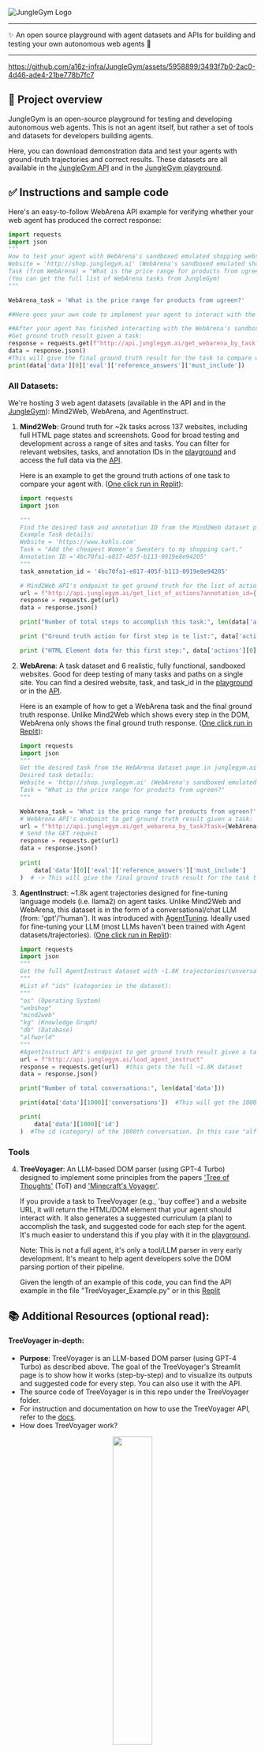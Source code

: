 
![JungleGym Logo](https://github.com/a16z-infra/JungleGym/blob/main/JungleGymLogo.png)

---
✨ An open source playground with agent datasets and APIs for building and testing your own autonomous web agents 💫

---

https://github.com/a16z-infra/JungleGym/assets/5958899/3493f7b0-2ac0-4d46-ade4-21be778b7fc7


## 🧠 Project overview

JungleGym is an open-source playground for testing and developing autonomous web agents. This is not an agent itself, but rather a set of tools and datasets for developers building agents.

Here, you can download demonstration data and test your agents with ground-truth trajectories and correct results. These datasets are all available in the [JungleGym API](https://docs.junglegym.ai/junglegym/) and in the [JungleGym playground](https://junglegym.ai).


## ✅ Instructions and sample code

Here's an easy-to-follow WebArena API example for verifying whether your web agent has produced the correct response:
   ```python
   import requests
   import json
   """
   How to test your agent with WebArena's sandboxed emulated shopping website:
   Website = 'http://shop.junglegym.ai' (WebArena's sandboxed emulated shopping website)
   Task (from WebArena) = "What is the price range for products from ugreen?"
   (You can get the full list of WebArena tasks from JungleGym)
   """
   
   WebArena_task = 'What is the price range for products from ugreen?'
   
   ##Here goes your own code to implement your agent to interact with the WebArena's sandboxed emulated shopping website:
   
   ##After your agent has finished interacting with the WebArena's sandboxed emulated shopping website, compare your agent's response with the ground truth result from the WebArena API:
   #Get ground truth result given a task:
   response = requests.get(f"http://api.junglegym.ai/get_webarena_by_task?task={WebArena_task}")
   data = response.json()
   #This will give the final ground truth result for the task to compare with your Web agent's response. For this task the correct response should be: ['6.99', '38.99']
   print(data['data'][0]['eval']['reference_answers']['must_include'])  
   ```


### All Datasets:

We're hosting 3 web agent datasets (available in the API and in the [JungleGym](https://junglegym.ai)): Mind2Web, WebArena, and AgentInstruct.

1. **Mind2Web**: Ground truth for ~2k tasks across 137 websites, including full HTML page states and screenshots. Good for broad testing and development across a range of sites and tasks. You can filter for relevant websites, tasks, and annotation IDs in the [playground](https://junglegym.ai/Mind2Web) and access the full data via the [API](https://docs.junglegym.ai/junglegym/api-documentation/mind2web-api).
   
   Here is an example to get the ground truth actions of one task to compare your agent with. ([One click run in Replit](https://replit.com/@mmascorro1/Example-of-how-to-use-the-Mind2Web-Dataset?v=1)):
   ```python
   import requests
   import json
   
   """
   Find the desired task and annotation ID from the Mind2Web dataset page in junglegym.ai/Mind2Web (or from the API)
   Example Task details:
   Website = 'https://www.kohls.com'
   Task = "Add the cheapest Women's Sweaters to my shopping cart."
   Annotation ID ='4bc70fa1-e817-405f-b113-0919e8e94205'
   """
   task_annotation_id = '4bc70fa1-e817-405f-b113-0919e8e94205'
   
   # Mind2Web API's endpoint to get ground truth for the list of actions given a task/annotation ID:
   url = f"http://api.junglegym.ai/get_list_of_actions?annotation_id={task_annotation_id}"
   response = requests.get(url)
   data = response.json()
   
   print("Number of total steps to accomplish this task:", len(data['action_reprs']))
   
   print ("Ground truth action for first step in te list:", data['action_reprs'][0])#-> This is the list of ground truth actions you should compare your agent with.
   
   print ("HTML Element data for this first step:", data['actions'][0]['pos_candidates'])#-> These are the extended DOM elements of the first action.
   ```

3. **WebArena**: A task dataset and 6 realistic, fully functional, sandboxed websites. Good for deep testing of many tasks and paths on a single site.
   You can find a desired website, task, and task_id in the [playground](https://junglegym.ai/WebArena) or in the [API](https://docs.junglegym.ai/junglegym/api-documentation/webarena-api).
   
   Here is an example of how to get a WebArena task and the final ground truth response. Unlike Mind2Web which shows every step in the DOM, WebArena only shows the final ground truth response. ([One click run in Replit](https://replit.com/@mmascorro1/WebArena-API-Task-Example?v=1)):
   ```python
   import requests
   import json
   """
   Get the desired task from the WebArena dataset page in junglegym.ai/WebArena (or from the API)
   Desired task details:
   Website = 'http://shop.junglegym.ai' (WebArena's sandboxed emulated shopping website)
   Task = "What is the price range for products from ugreen?"
   """
   
   WebArena_task = 'What is the price range for products from ugreen?'
   # WebArena API's endpoint to get ground truth result given a task:
   url = f"http://api.junglegym.ai/get_webarena_by_task?task={WebArena_task}"
   # Send the GET request
   response = requests.get(url)
   data = response.json()
      
   print(
       data['data'][0]['eval']['reference_answers']['must_include']
   )  # -> This will give the final ground truth result for the task to compare with your Web agent's response. In this case, the correct ground truth response should be: ['6.99', '38.99']
   ```
   

4. **AgentInstruct**: ~1.8k agent trajectories designed for fine-tuning language models (i.e. llama2) on agent tasks. Unlike Mind2Web and WebArena, this dataset is in the form of a conversational/chat LLM (from: 'gpt'/'human'). It was introduced with [AgentTuning](https://arxiv.org/abs/2310.12823). Ideally used for fine-tuning your LLM (most LLMs haven't been trained with Agent datasets/trajectories). ([One click run in Replit](https://replit.com/@mmascorro1/AgentInstruct-Dataset-fetch-example?v=1)):
   ```python
   import requests
   import json
   """
   Get the full AgentInstruct dataset with ~1.8K trajectories/conversations:
   """
   #List of "ids" (categories in the dataset):
   """
   "os" (Operating System)
   "webshop"
   "mind2web"
   "kg" (Knowledge Graph)
   "db" (Database)
   "alfworld"
   """
   #AgentInstruct API's endpoint to get ground truth result given a task:
   url = f"http://api.junglegym.ai/load_agent_instruct"
   response = requests.get(url)  #this gets the full ~1.8K dataset
   data = response.json()
   
   print("Number of total conversations:", len(data['data']))
   
   print(data['data'][1000]['conversations'])  #This will get the 1000th conversation
   
   print(
       data['data'][1000]['id']
   )  #The id (category) of the 1000th conversation. In this case "alfworld_267" (ALFWorld, index=267)
   ```

### Tools

4. **TreeVoyager**: An LLM-based DOM parser (using GPT-4 Turbo) designed to implement some principles from the papers ['Tree of Thoughts'](https://arxiv.org/abs/2305.10601) (ToT) and ['Minecraft's Voyager'](https://arxiv.org/abs/2305.16291).

   If you provide a task to TreeVoyager (e.g., 'buy coffee') and a website URL, it will return the HTML/DOM element that your agent should interact with. It also generates a suggested curriculum (a plan) to accomplish the task, and suggested code for each step for the agent. It's much easier to understand this if you play with it in the [playground](https://www.junglegym.ai/TreeVoyager%20(DOM%20Parser)).

   Note: This is not a full agent, it's only a tool/LLM parser in very early development. It's meant to help agent developers solve the DOM parsing portion of their pipeline.
   
   Given the length of an example of this code, you can find the API example in the file "TreeVoyager_Example.py" or in this [Replit](https://replit.com/@mmascorro1/TreeVoyager-DOM-Parser-Example?v=1)


## 📚 Additional Resources (optional read):

#### TreeVoyager in-depth:

- **Purpose**: TreeVoyager is an LLM-based DOM parser (using GPT-4 Turbo) as described above. The goal of the TreeVoyager's Streamlit page is to show how it works (step-by-step) and to visualize its outputs and suggested code for every step. You can also use it with the API.
- The source code of TreeVoyager is in this repo under the TreeVoyager folder.
- For instruction and documentation on how to use the TreeVoyager API, refer to the [docs](https://docs.junglegym.ai/junglegym/api-documentation/treevoyager-api).
- How does TreeVoyager work?
<div align="center">
  <img src="https://github.com/a16z-infra/JungleGym/blob/main/TreeVoyagerBlockSimple.png" width="40%">
</div>

- Inside TreeVoyager:
<div align="center">
  <img src="https://github.com/a16z-infra/JungleGym/blob/main/JungleGym/pages/ImageTreeVoyager.png" width="60%">
</div>


## 🔖 Version:

0.9.0 (Experimental) - November 2023
- This project is under development. Contributions are welcome!

  
## 👥 Authors:

- Marco Mascorro - [@mascobot](https://twitter.com/Mascobot)
- Matt Bornstein - [@BornsteinMatt](https://twitter.com/BornsteinMatt)


## 🔮 Future Work & Contributions:

- JungleGym is a very early release. We expect this to be an ongoing project that adds new features and improvements. 
- We think Vision will be a key component for web agents in the future. Once Large Multimodal Models (LMMs) become more powerful and accessible, we think they will heavily contribute to the web agents field, whether it is a combination of HTML/DOM interaction with assisted vision or purely vision-based.
- We would be keen to hear from you and from your contributions! This is just a small project to help the Agents ecosystem.
  

## 📔 Acknowledgements:

- Special thanks to the authors of Mind2Web, WebArena, Tree of Thoughts, Voyager and AgentTuning; and to a16z-infra, and the entire open-source community.
  

## Disclaimer:

- This is an experimental version of JungleGym, TreeVoyager, and their tools. Use at your own risk. While the app has been tested, the authors hold no liability for any kind of losses arising out of using this application.
- This tool is not designed for CAPTCHA bypass. Always consult a website's Terms of Service (ToS) before use.


## 🪪 License:
JungleGym and TreeVoyager are under the permissive Apache 2.0 license. Please refer to the License Agreement for the datasets and tools used with Mind2Web, WebArena, AgentInstruct, etc.
